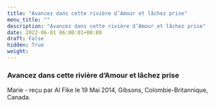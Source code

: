 ```yaml
---
title: "Avancez dans cette rivière d’Amour et lâchez prise"
menu_title: ""
description: "Avancez dans cette rivière d’Amour et lâchez prise"
date: 2022-06-01 06:00:01+00:88
draft: False
hidden: True
weight:
---
```

### Avancez dans cette rivière d’Amour et lâchez prise

Marie - reçu par Al Fike le 19 Mai 2014, Gibsons, Colombie-Britannique, Canada.



